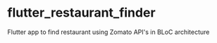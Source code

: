 # flutter_restaurant_finder

Flutter app to find restaurant using Zomato API's in BLoC architecture

